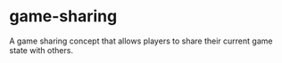 # game-sharing
A game sharing concept that allows players to share their current game state with others.
